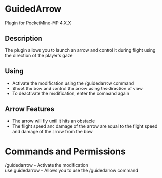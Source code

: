 # GuidedArrow
Plugin for PocketMine-MP 4.X.X

## Description
The plugin allows you to launch an arrow and control it during flight using the direction of the player's gaze

## Using
- Activate the modification using the /guidedarrow command
- Shoot the bow and control the arrow using the direction of view
- To deactivate the modification, enter the command again

## Arrow Features
- The arrow will fly until it hits an obstacle
- The flight speed and damage of the arrow are equal to the flight speed and damage of the arrow from the bow

# Commands and Permissions
/guidedarrow - Activate the modification
<br>
use.guidedarrow - Allows you to use the /guidedarrow command

